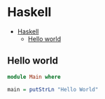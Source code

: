 # Haskell

<!--ts-->
* [Haskell](hasekll.md#haskell)
   * [Hello world](hasekll.md#hello-world)

<!-- Added by: runner, at: Wed Aug 11 09:39:19 UTC 2021 -->

<!--te-->

## Hello world
```haskell
module Main where

main = putStrLn "Hello World"
```
